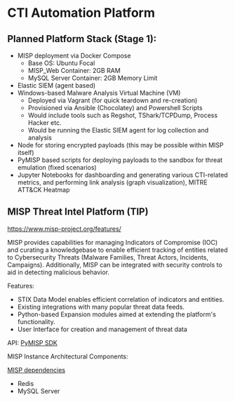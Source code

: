 # CTI Automation Platform

## Planned Platform Stack (Stage 1):
* MISP deployment via Docker Compose
  * Base OS: Ubuntu Focal
  * MISP_Web Container: 2GB RAM
  * MySQL Server Container: 2GB Memory Limit
* Elastic SIEM (agent based)
* Windows-based Malware Analysis Virtual Machine (VM)
  * Deployed via Vagrant (for quick teardown and re-creation)
  * Provisioned via Ansible (Chocolatey) and Powershell Scripts
  * Would include tools such as Regshot, TShark/TCPDump, Process Hacker etc.
  * Would be running the Elastic SIEM agent for log collection and analysis
* Node for storing encrypted payloads (this may be possible within MISP itself)
* PyMISP based scripts for deploying payloads to the sandbox for threat emulation (fixed scenarios)
* Jupyter Notebooks for dashboarding and generating various CTI-related metrics, and performing link analysis (graph visualization), MITRE ATT&CK Heatmap

## MISP Threat Intel Platform (TIP)

https://www.misp-project.org/features/

MISP provides capabilities for managing Indicators of Compromise (IOC) and curating a knowledgebase to enable efficient tracking of entities related to Cybersecurity Threats (Malware Families, Threat Actors, Incidents, Campaigns). Additionally, MISP can be integrated with security controls to aid in detecting malicious behavior. 

Features:

- STIX Data Model enables efficient correlation of indicators and entities.
- Existing integrations with many popular threat data feeds.
- Python-based Expansion modules aimed at extending the platform's functionality.
- User Interface for creation and management of threat data

API: [PyMISP SDK](https://github.com/MISP/PyMISP)

MISP Instance Architectural Components:

[MISP dependencies](https://wlcg-soc-wg-doc.web.cern.ch/misp/deployment.html)
- Redis
- MySQL Server
